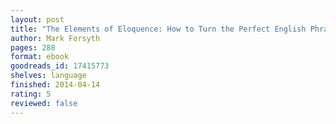 ```yaml
---
layout: post
title: "The Elements of Eloquence: How to Turn the Perfect English Phrase"
author: Mark Forsyth
pages: 288
format: ebook
goodreads_id: 17415773
shelves: language
finished: 2014-04-14
rating: 5
reviewed: false
---
```

